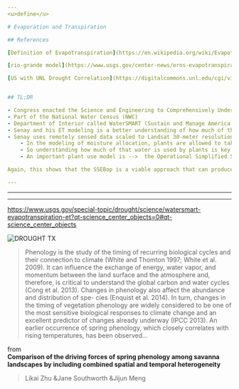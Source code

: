 ```yaml
---
<u>define</u>

# Evaporation and Transpiration

## References

[Definition of Evapotranspiration](https://en.wikipedia.org/wiki/Evapotranspiration)

[rio-grande model](https://www.usgs.gov/center-news/eros-evapotranspiration-model-key-part-upper-rio-grande-basin-study?qt-news_science_products=1#qt-news_science_products)

[US with UNL Drought Correlation](https://digitalcommons.unl.edu/cgi/viewcontent.cgi?article=1748&context=usgsstaffpub)


## TL;DR

- Congress enacted the Science and Engineering to Comprehensively Understand and Responsibly Enhance (SECURE) Water Act in March 2009
- Part of the National Water Census (NWC)
- Department of Interior called WaterSMART (Sustain and Manage America’s Resources for Tomorrow).
- Senay and his ET modeling is a better understanding of how much of the rainfall ends up evaporating or transpiring into the air.
- Senay uses remotely sensed data scaled to Landsat 30-meter resolution and energy-balance principles to model the rates of evaporation and transpiration on fields in the upper basin. 
	- In the modeling of moisture allocation, plants are allowed to take precedence first.
	- So understanding how much of that water is used by plants is key
	- An important plant use model is -->  the Operational Simplified Surface Energy Balance (SSEBop) model

Again, this shows that the SSEBop is a viable approach that can produce reliable results with minimal effort, in near real-time as soon as the __Ts__ data are available with an automatic processing and posting.

---
```


---
---
https://www.usgs.gov/special-topic/drought/science/watersmart-evapotranspiration-et?qt-science_center_objects=0#qt-science_center_objects


![DROUGHT TX](https://www.arcgis.com/sharing/rest/content/items/a277fa351d9c40218495957632c35396/resources/1567024534058.jpeg?w=1600)


> Phenology is the study of the timing of recurring biological
cycles and their connection to climate (White and Thomton
1997; White et al. 2009). It can influence the exchange of
energy, water vapor, and momentum between the land surface
and the atmosphere and, therefore, is critical to understand the
global carbon and water cycles (Cong et al. 2013). Changes in
phenology also affect the abundance and distribution of spe-
cies (Enquist et al. 2014). In turn, changes in the timing of
vegetation phenology are widely considered to be one of the
most sensitive biological responses to climate change and an
excellent predictor of changes already underway (IPCC
2013). An earlier occurrence of spring phenology, which
closely correlates with rising temperatures, has been observed...

from  
**Comparison of the driving forces of spring phenology
among savanna landscapes by including combined spatial
and temporal heterogeneity**

> Likai Zhu &Jane Southworth &Jijun Meng
